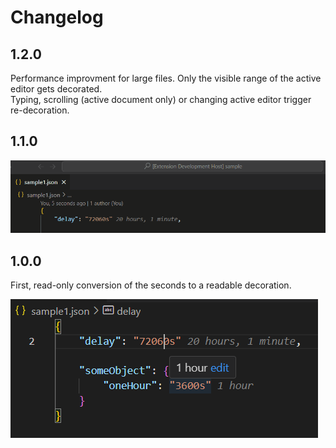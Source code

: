 # Changelog

## 1.2.0

Performance improvment for large files. Only the visible range of the active editor gets decorated.\
Typing, scrolling (active document only) or changing active editor trigger re-decoration.

## 1.1.0

![Duration editing](duration_editing.gif)

## 1.0.0

First, read-only conversion of the seconds to a readable decoration.

![Duration decoration](duration_decoration.png)

